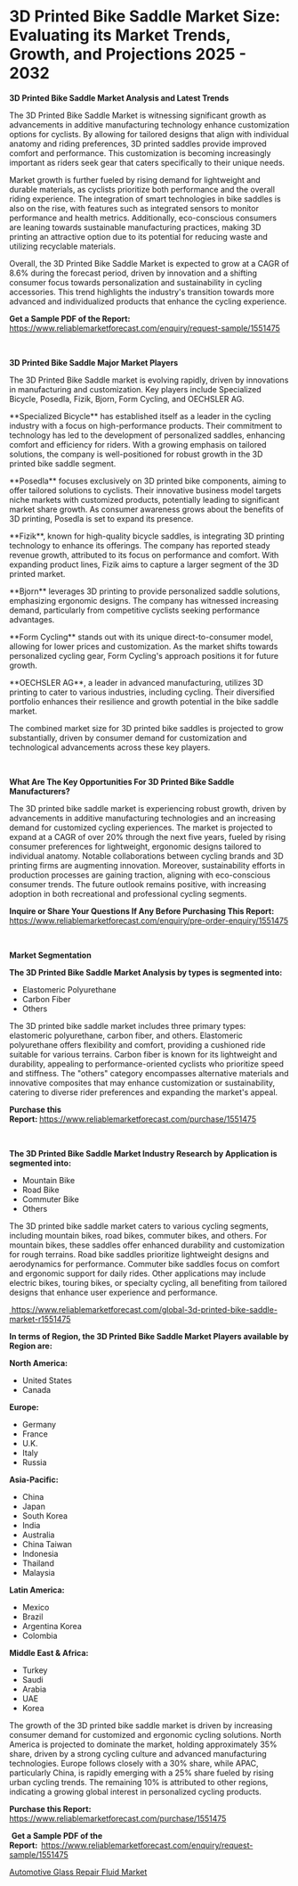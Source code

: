 <p><h1>3D Printed Bike Saddle Market Size: Evaluating its Market Trends, Growth, and Projections 2025 - 2032</h1></p><p><strong>3D Printed Bike Saddle Market Analysis and Latest Trends</strong></p>
<p><p>The 3D Printed Bike Saddle Market is witnessing significant growth as advancements in additive manufacturing technology enhance customization options for cyclists. By allowing for tailored designs that align with individual anatomy and riding preferences, 3D printed saddles provide improved comfort and performance. This customization is becoming increasingly important as riders seek gear that caters specifically to their unique needs.</p><p>Market growth is further fueled by rising demand for lightweight and durable materials, as cyclists prioritize both performance and the overall riding experience. The integration of smart technologies in bike saddles is also on the rise, with features such as integrated sensors to monitor performance and health metrics. Additionally, eco-conscious consumers are leaning towards sustainable manufacturing practices, making 3D printing an attractive option due to its potential for reducing waste and utilizing recyclable materials.</p><p>Overall, the 3D Printed Bike Saddle Market is expected to grow at a CAGR of 8.6% during the forecast period, driven by innovation and a shifting consumer focus towards personalization and sustainability in cycling accessories. This trend highlights the industry's transition towards more advanced and individualized products that enhance the cycling experience.</p></p>
<p><strong>Get a Sample PDF of the Report:&nbsp;</strong> <a href="https://www.reliablemarketforecast.com/enquiry/request-sample/1551475?utm_campaign=1080&utm_medium=2&utm_source=Github&utm_content=ia&utm_term=06022025&utm_id=3d-printed-bike-saddle">https://www.reliablemarketforecast.com/enquiry/request-sample/1551475</a></p>
<p>&nbsp;</p>
<p><strong>3D Printed Bike Saddle Major Market Players</strong></p>
<p><p>The 3D Printed Bike Saddle market is evolving rapidly, driven by innovations in manufacturing and customization. Key players include Specialized Bicycle, Posedla, Fizik, Bjorn, Form Cycling, and OECHSLER AG.</p><p>**Specialized Bicycle** has established itself as a leader in the cycling industry with a focus on high-performance products. Their commitment to technology has led to the development of personalized saddles, enhancing comfort and efficiency for riders. With a growing emphasis on tailored solutions, the company is well-positioned for robust growth in the 3D printed bike saddle segment.</p><p>**Posedla** focuses exclusively on 3D printed bike components, aiming to offer tailored solutions to cyclists. Their innovative business model targets niche markets with customized products, potentially leading to significant market share growth. As consumer awareness grows about the benefits of 3D printing, Posedla is set to expand its presence.</p><p>**Fizik**, known for high-quality bicycle saddles, is integrating 3D printing technology to enhance its offerings. The company has reported steady revenue growth, attributed to its focus on performance and comfort. With expanding product lines, Fizik aims to capture a larger segment of the 3D printed market.</p><p>**Bjorn** leverages 3D printing to provide personalized saddle solutions, emphasizing ergonomic designs. The company has witnessed increasing demand, particularly from competitive cyclists seeking performance advantages.</p><p>**Form Cycling** stands out with its unique direct-to-consumer model, allowing for lower prices and customization. As the market shifts towards personalized cycling gear, Form Cycling's approach positions it for future growth.</p><p>**OECHSLER AG**, a leader in advanced manufacturing, utilizes 3D printing to cater to various industries, including cycling. Their diversified portfolio enhances their resilience and growth potential in the bike saddle market.</p><p>The combined market size for 3D printed bike saddles is projected to grow substantially, driven by consumer demand for customization and technological advancements across these key players.</p></p>
<p>&nbsp;</p>
<p><strong>What Are The Key Opportunities For 3D Printed Bike Saddle Manufacturers?</strong></p>
<p><p>The 3D printed bike saddle market is experiencing robust growth, driven by advancements in additive manufacturing technologies and an increasing demand for customized cycling experiences. The market is projected to expand at a CAGR of over 20% through the next five years, fueled by rising consumer preferences for lightweight, ergonomic designs tailored to individual anatomy. Notable collaborations between cycling brands and 3D printing firms are augmenting innovation. Moreover, sustainability efforts in production processes are gaining traction, aligning with eco-conscious consumer trends. The future outlook remains positive, with increasing adoption in both recreational and professional cycling segments.</p></p>
<p><strong>Inquire or Share Your Questions If Any Before Purchasing This Report:</strong> <a href="https://www.reliablemarketforecast.com/enquiry/pre-order-enquiry/1551475?utm_campaign=1080&utm_medium=2&utm_source=Github&utm_content=ia&utm_term=06022025&utm_id=3d-printed-bike-saddle">https://www.reliablemarketforecast.com/enquiry/pre-order-enquiry/1551475</a></p>
<p>&nbsp;</p>
<p><strong>Market Segmentation</strong></p>
<p><strong>The 3D Printed Bike Saddle Market Analysis by types is segmented into:</strong></p>
<p><ul><li>Elastomeric Polyurethane</li><li>Carbon Fiber</li><li>Others</li></ul></p>
<p><p>The 3D printed bike saddle market includes three primary types: elastomeric polyurethane, carbon fiber, and others. Elastomeric polyurethane offers flexibility and comfort, providing a cushioned ride suitable for various terrains. Carbon fiber is known for its lightweight and durability, appealing to performance-oriented cyclists who prioritize speed and stiffness. The "others" category encompasses alternative materials and innovative composites that may enhance customization or sustainability, catering to diverse rider preferences and expanding the market's appeal.</p></p>
<p><strong>Purchase this Report:&nbsp;</strong><a href="https://www.reliablemarketforecast.com/purchase/1551475?utm_campaign=1080&utm_medium=2&utm_source=Github&utm_content=ia&utm_term=06022025&utm_id=3d-printed-bike-saddle">https://www.reliablemarketforecast.com/purchase/1551475</a></p>
<p>&nbsp;</p>
<p><strong>The 3D Printed Bike Saddle Market Industry Research by Application is segmented into:</strong></p>
<p><ul><li>Mountain Bike</li><li>Road Bike</li><li>Commuter Bike</li><li>Others</li></ul></p>
<p><p>The 3D printed bike saddle market caters to various cycling segments, including mountain bikes, road bikes, commuter bikes, and others. For mountain bikes, these saddles offer enhanced durability and customization for rough terrains. Road bike saddles prioritize lightweight designs and aerodynamics for performance. Commuter bike saddles focus on comfort and ergonomic support for daily rides. Other applications may include electric bikes, touring bikes, or specialty cycling, all benefiting from tailored designs that enhance user experience and performance.</p></p>
<p><a href="https://www.reliablemarketforecast.com/global-3d-printed-bike-saddle-market-r1551475?utm_campaign=1080&utm_medium=2&utm_source=Github&utm_content=ia&utm_term=06022025&utm_id=3d-printed-bike-saddle">&nbsp;https://www.reliablemarketforecast.com/global-3d-printed-bike-saddle-market-r1551475</a></p>
<p><strong>In terms of Region, the 3D Printed Bike Saddle Market Players available by Region are:</strong></p>
<p>
    <p> <strong> North America: </strong>
        <ul>
            <li>United States</li>
            <li>Canada</li>
        </ul>
        </p> 
    <p> <strong> Europe: </strong>
        <ul>
            <li>Germany</li>
            <li>France</li>
            <li>U.K.</li>
            <li>Italy</li>
            <li>Russia</li>
        </ul>
        </p> 
    <p> <strong> Asia-Pacific: </strong>
        <ul>
            <li>China</li>
            <li>Japan</li>
            <li>South Korea</li>
            <li>India</li>
            <li>Australia</li>
            <li>China Taiwan</li>
            <li>Indonesia</li>
            <li>Thailand</li>
            <li>Malaysia</li>
        </ul>
        </p> 
    <p> <strong> Latin America: </strong>
        <ul>
            <li>Mexico</li>
            <li>Brazil</li>
            <li>Argentina Korea</li>
            <li>Colombia</li>
        </ul>
        </p> 
    <p> <strong> Middle East & Africa: </strong>
        <ul>
            <li>Turkey</li>
            <li>Saudi</li>
            <li>Arabia</li>
            <li>UAE</li>
            <li>Korea</li>
        </ul>
    </p>
    </p>
<p><p>The growth of the 3D printed bike saddle market is driven by increasing consumer demand for customized and ergonomic cycling solutions. North America is projected to dominate the market, holding approximately 35% share, driven by a strong cycling culture and advanced manufacturing technologies. Europe follows closely with a 30% share, while APAC, particularly China, is rapidly emerging with a 25% share fueled by rising urban cycling trends. The remaining 10% is attributed to other regions, indicating a growing global interest in personalized cycling products.</p></p>
<p><strong>Purchase this Report: </strong><a href="https://www.reliablemarketforecast.com/purchase/1551475?utm_campaign=1080&utm_medium=2&utm_source=Github&utm_content=ia&utm_term=06022025&utm_id=3d-printed-bike-saddle">https://www.reliablemarketforecast.com/purchase/1551475</a></p>
<p>&nbsp;<strong>Get a Sample PDF of the Report:&nbsp;&nbsp;</strong><a href="https://www.reliablemarketforecast.com/enquiry/request-sample/1551475?utm_campaign=1080&utm_medium=2&utm_source=Github&utm_content=ia&utm_term=06022025&utm_id=3d-printed-bike-saddle">https://www.reliablemarketforecast.com/enquiry/request-sample/1551475</a></p>
<p><strong></strong></p>
<p><p><a href="https://github.com/gdfhhhj/Market-Research-Report-List-7/blob/main/automotive-glass-repair-fluid-market.md?utm_campaign=1080&utm_medium=2&utm_source=Github&utm_content=ia&utm_term=06022025&utm_id=3d-printed-bike-saddle">Automotive Glass Repair Fluid Market</a></p></p>
